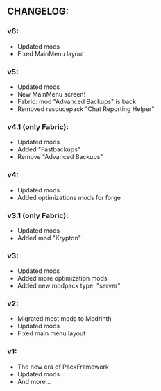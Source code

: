 ## CHANGELOG:

### v6:

- Updated mods
- Fixed MainMenu layout

### v5:

- Updated mods
- New MainMenu screen!
- Fabric: mod "Advanced Backups" is back
- Removed resoucepack "Chat Reporting Helper"

### v4.1 (only Fabric):

- Updated mods
- Added "Fastbackups"
- Remove "Advanced Backups"

### v4:

- Updated mods
- Added optimizations mods for forge

### v3.1 (only Fabric):

- Updated mods
- Added mod "Krypton"

### v3:

- Updated mods
- Added more optimization mods
- Added new modpack type: "server"

### v2:

- Migrated most mods to Modrinth
- Updated mods
- Fixed main menu layout

### v1:

- The new era of PackFramework
- Updated mods
- And more...
